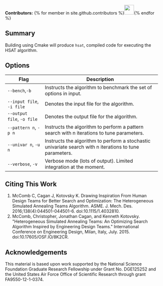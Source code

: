 **Contributors:** {% for member in site.github.contributors %}<a href="{{member.html_url}}"><img src="{{member.avatar_url}}" width="32" height="32"></a>{% endfor %}

## Summary
Building using Cmake will produce ``hsat``, compiled code for executing the HSAT algorithm.

## Options
| Flag                          | Description                                               |
|-------------------------------|---------|
| ``--bench``,``-b`` | Instructs the algorithm to benchmark the set of options in input. |
| ``--input file``, ``-i file`` | Denotes the input file for the algorithm. |
| ``--output file``, ``-o file`` | Denotes the output file for the algorithm. |
|  ``--pattern n``, ``-p n`` | Instructs the algorithm to perform a pattern search with n iterations to tune parameters. |
|  ``--univar n``, ``-u n`` | Instructs the algorithm to perform a stochastic univariate search with n iterations to tune parameters. |
|  ``--verbose``, ``-v`` | Verbose mode (lots of output). Limited integration at the moment. |

## Citing This Work
1. McComb C, Cagan J, Kotovsky K. Drawing Inspiration From Human Design Teams for Better Search and Optimization: The Heterogeneous Simulated Annealing Teams Algorithm. ASME. J. Mech. Des. 2016;138(4):044501-044501-6. doi:10.1115/1.4032810.
2. McComb, Christopher, Jonathan Cagan, and Kenneth Kotovsky. "Heterogeneous Simulated Annealing Teams: An Optimizing Search Algorithm Inspired by Engineering Design Teams." International Conference on Engineering Design, Milan, Italy, July. 2015. doi:10.17605/OSF.IO/8K2CR.

## Acknowledgements
This material is based upon work supported by the National Science Foundation Graduate Research Fellowship under Grant No. DGE125252 and the United States Air Force Office of Scientific Research through grant FA9550-12-1-0374.
